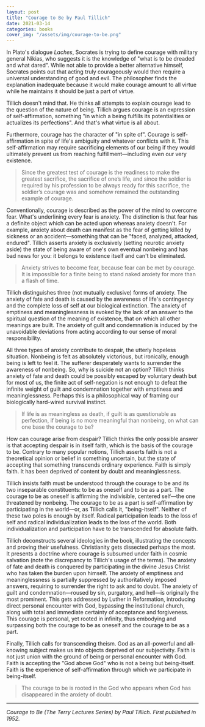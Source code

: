 ```yaml
---
layout: post
title: "Courage to Be by Paul Tillich"
date: 2021-03-14
categories: books
cover_img: "/assets/img/courage-to-be.png"
---
```


In Plato's dialogue _Laches_, Socrates is trying to define courage with military general Nikias, who suggests it is the knowledge of "what is to be dreaded and what dared". While not able to provide a better alternative himself, Socrates points out that acting truly courageously would then require a universal understanding of good and evil. The philosopher finds the explanation inadequate because it would make courage amount to all virtue while he maintains it should be just a part of virtue.

Tillich doesn't mind that. He thinks all attempts to explain courage lead to the question of the nature of being. Tillich argues courage is an expression of self-affirmation, something "in which a being fulfills its potentialities or actualizes its perfections". And that's what virtue is all about.

Furthermore, courage has the character of "in spite of". Courage is self-affirmation in spite of life's ambiguity and whatever conflicts with it. This self-affirmation may require sacrificing elements of our being if they would ultimately prevent us from reaching fulfillment—including even our very existence.

>Since the greatest test of courage is the readiness to make the greatest sacrifice, the sacrifice of one’s life, and since the soldier is required by his profession to be always ready for this sacrifice, the soldier’s courage was and somehow remained the outstanding example of courage.

Conventionally, courage is described as the power of the mind to overcome fear. What's underlining every fear is anxiety. The distinction is that fear has a definite object which can be acted upon whereas anxiety doesn't. For example, anxiety about death can manifest as the fear of getting killed by sickness or an accident—something that can be "faced, analyzed, attacked, endured". Tillich asserts anxiety is exclusively (setting neurotic anxiety aside) the state of being aware of one's own eventual nonbeing and has bad news for you: it belongs to existence itself and can't be eliminated.

>Anxiety strives to become fear, because fear can be met by courage. It is impossible for a finite being to stand naked anxiety for more than a flash of time.

Tillich distinguishes three (not mutually exclusive) forms of anxiety. The anxiety of fate and death is caused by the awareness of life's contingency and the complete loss of self at our biological extinction. The anxiety of emptiness and meaninglessness is evoked by the lack of an answer to the spiritual question of the meaning of existence, that on which all other meanings are built. The anxiety of guilt and condemnation is induced by the unavoidable deviations from acting according to our sense of moral responsibility. 

All three types of anxiety contribute to despair, the utterly hopeless situation. Nonbeing is felt as absolutely victorious, but ironically, enough being is left to feel it. The sufferer desperately wants to surrender the awareness of nonbeing. So, why is suicide not an option? Tillich thinks anxiety of fate and death could be possibly escaped by voluntary death but for most of us, the finite act of self-negation is not enough to defeat the infinite weight of guilt and condemnation together with emptiness and meaninglessness. Perhaps this is a philosophical way of framing our biologically hard-wired survival instinct.

>If life is as meaningless as death, if guilt is as questionable as perfection, if being is no more meaningful than nonbeing, on what can one base the courage to be?

How can courage arise from despair? Tillich thinks the only possible answer is that accepting despair is in itself faith, which is the basis of the courage to be. Contrary to many popular notions, Tillich asserts faith is not a theoretical opinion or belief in something uncertain, but the state of accepting that something transcends ordinary experience. Faith is simply faith. It has been deprived of content by doubt and meaninglessness.

Tillich insists faith must be understood through the courage to be and its two inseparable constituents: to be as oneself and to be as a part. The courage to be as oneself is affirming the indivisible, centered self—the one threatened by nonbeing. The courage to be as a part is self-affirmation by participating in the world—or, as Tillich calls it, "being-itself". Neither of these two poles is enough by itself. Radical participation leads to the loss of self and radical individualization leads to the loss of the world. Both individualization and participation have to be transcended for absolute faith.

Tillich deconstructs several ideologies in the book, illustrating the concepts and proving their usefulness. Christianity gets dissected perhaps the most. It presents a doctrine where courage is subsumed under faith in cosmic salvation (note the discrepancy to Tillich's usage of the terms). The anxiety of fate and death is conquered by participating in the divine Jesus Christ who has taken the burden upon himself. The anxiety of emptiness and meaninglessness is partially suppressed by authoritatively imposed answers, requiring to surrender the right to ask and to doubt. The anxiety of guilt and condemnation—roused by sin, purgatory, and hell—is originally the most prominent. This gets addressed by Luther in Reformation, introducing direct personal encounter with God, bypassing the institutional church, along with total and immediate certainty of acceptance and forgiveness. This courage is personal, yet rooted in infinity, thus embodying and surpassing both the courage to be as oneself and the courage to be as a part.

Finally, Tillich calls for transcending theism. God as an all-powerful and all-knowing subject makes us into objects deprived of our subjectivity. Faith is not just union with the ground of being or personal encounter with God. Faith is accepting the "God above God" who is not a being but being-itself. Faith is the experience of self-affirmation through which we participate in being-itself.

>The courage to be is rooted in the God who appears when God has disappeared in the anxiety of doubt.

---

_Courage to Be (The Terry Lectures Series) by Paul Tillich. First published in 1952._
